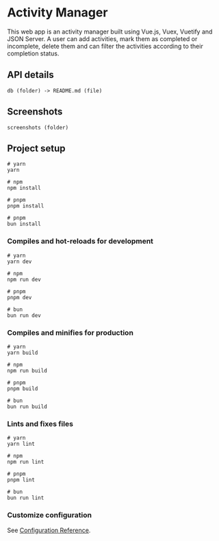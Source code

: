 # Activity Manager

This web app is an activity manager built using Vue.js, Vuex, Vuetify and JSON Server. A user can add activities, mark them as completed or incomplete, delete them and can filter the activities according to their completion status.

## API details
```
db (folder) -> README.md (file)
```

## Screenshots
```
screenshots (folder)
```

## Project setup

```
# yarn
yarn

# npm
npm install

# pnpm
pnpm install

# pnpm
bun install
```

### Compiles and hot-reloads for development

```
# yarn
yarn dev

# npm
npm run dev

# pnpm
pnpm dev

# bun
bun run dev
```

### Compiles and minifies for production

```
# yarn
yarn build

# npm
npm run build

# pnpm
pnpm build

# bun
bun run build
```

### Lints and fixes files

```
# yarn
yarn lint

# npm
npm run lint

# pnpm
pnpm lint

# bun
bun run lint
```

### Customize configuration

See [Configuration Reference](https://vitejs.dev/config/).
